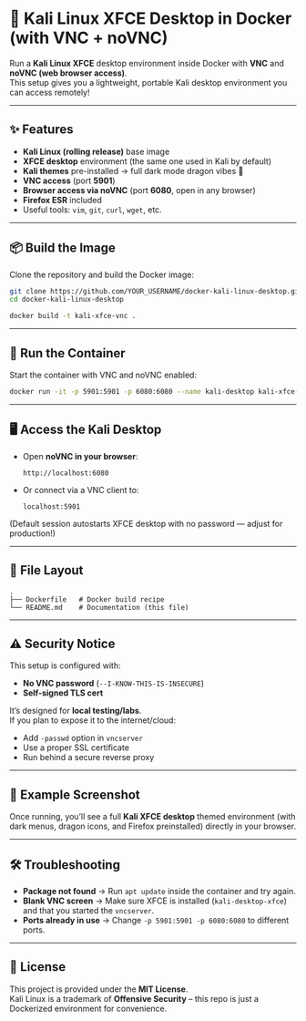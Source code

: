 # 🐉 Kali Linux XFCE Desktop in Docker (with VNC + noVNC)

Run a **Kali Linux XFCE** desktop environment inside Docker with **VNC** and **noVNC (web browser access)**.  
This setup gives you a lightweight, portable Kali desktop environment you can access remotely!

---

## ✨ Features
- **Kali Linux (rolling release)** base image  
- **XFCE desktop** environment (the same one used in Kali by default)  
- **Kali themes** pre-installed → full dark mode dragon vibes 🐉  
- **VNC access** (port **5901**)  
- **Browser access via noVNC** (port **6080**, open in any browser)  
- **Firefox ESR** included  
- Useful tools: `vim`, `git`, `curl`, `wget`, etc.  

---

## 📦 Build the Image
Clone the repository and build the Docker image:

```bash
git clone https://github.com/YOUR_USERNAME/docker-kali-linux-desktop.git
cd docker-kali-linux-desktop

docker build -t kali-xfce-vnc .
```

---

## 🚀 Run the Container
Start the container with VNC and noVNC enabled:

```bash
docker run -it -p 5901:5901 -p 6080:6080 --name kali-desktop kali-xfce-vnc
```

---

## 🖥️ Access the Kali Desktop
- Open **noVNC in your browser**:  
  ```
  http://localhost:6080
  ```

- Or connect via a VNC client to:  
  ```
  localhost:5901
  ```

(Default session autostarts XFCE desktop with no password — adjust for production!)

---

## 📂 File Layout
```
.
├── Dockerfile   # Docker build recipe
└── README.md    # Documentation (this file)
```

---

## ⚠️ Security Notice
This setup is configured with:
- **No VNC password** (`--I-KNOW-THIS-IS-INSECURE`)
- **Self-signed TLS cert**

It’s designed for **local testing/labs**.  
If you plan to expose it to the internet/cloud:
- Add `-passwd` option in `vncserver`  
- Use a proper SSL certificate  
- Run behind a secure reverse proxy  

---

## 🐉 Example Screenshot
Once running, you’ll see a full **Kali XFCE desktop** themed environment (with dark menus, dragon icons, and Firefox preinstalled) directly in your browser.

---

## 🛠️ Troubleshooting
- **Package not found** → Run `apt update` inside the container and try again.  
- **Blank VNC screen** → Make sure XFCE is installed (`kali-desktop-xfce`) and that you started the `vncserver`.  
- **Ports already in use** → Change `-p 5901:5901 -p 6080:6080` to different ports.  

---

## 📜 License
This project is provided under the **MIT License**.  
Kali Linux is a trademark of **Offensive Security** – this repo is just a Dockerized environment for convenience.
